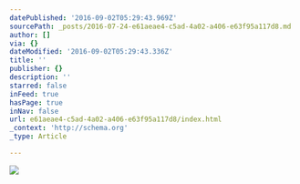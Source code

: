 ```yaml
---
datePublished: '2016-09-02T05:29:43.969Z'
sourcePath: _posts/2016-07-24-e61aeae4-c5ad-4a02-a406-e63f95a117d8.md
author: []
via: {}
dateModified: '2016-09-02T05:29:43.336Z'
title: ''
publisher: {}
description: ''
starred: false
inFeed: true
hasPage: true
inNav: false
url: e61aeae4-c5ad-4a02-a406-e63f95a117d8/index.html
_context: 'http://schema.org'
_type: Article

---
```

![](https://the-grid-user-content.s3-us-west-2.amazonaws.com/f1a3f041-e9ac-4820-aa02-d0597336fe95.jpg)